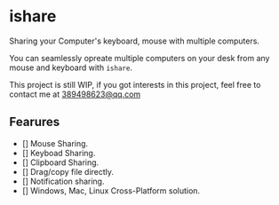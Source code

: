 # ishare

Sharing your Computer's keyboard, mouse with multiple computers. 

You can seamlessly opreate multiple computers on your desk from any mouse and keyboard with `ishare`.

This project is still WIP, if you got interests in this project, feel free to contact me at 389498623@qq.com

## Fearures

- [] Mouse Sharing.
- [] Keyboad Sharing.
- [] Clipboard Sharing.
- [] Drag/copy file directly.
- [] Notification sharing.
- [] Windows, Mac, Linux Cross-Platform solution.

